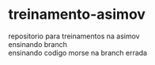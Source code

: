 # treinamento-asimov
repositorio para treinamentos na asimov  
ensinando branch  
ensinando codigo morse na branch errada

